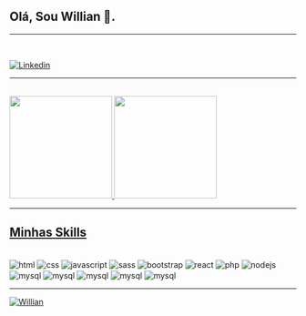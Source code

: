 
## Olá, Sou Willian 👋.

 <hr>
 <br>

  [![Linkedin](https://img.shields.io/badge/LinkedIn-0077B5?style=for-the-badge&logo=linkedin&logoColor=white)](https://www.linkedin.com/in/willian-marcos/) 
    
 <hr>
 <br>

  <a href="https://github.com/Williaan">
  <img height="180em" src="https://github-readme-stats.vercel.app/api?username=Williaan&show_icons=true&theme=dark&include_all_commits=true&count_private=true"/>
  <img height="180em" src="https://github-readme-stats.vercel.app/api/top-langs/?username=Williaan&layout=compact&langs_count=7&theme=dark"/>

<br>
<hr>

## Minhas Skills

<div style='display: inline-block'><br>
    
   <img align='center' alt='html' src='https://img.shields.io/badge/HTML5-E34F26?style=for-the-badge&logo=html5&logoColor=white'>    

   <img align='center' alt='css' src='https://img.shields.io/badge/CSS3-1572B6?style=for-the-badge&logo=css3&logoColor=white'>      

   <img align='center' alt='javascript' src='https://img.shields.io/badge/JavaScript-F7DF1E?style=for-the-badge&logo=javascript&logoColor=black'>    

   <img align='center' alt='sass' src='https://img.shields.io/badge/Sass-CC6699?style=for-the-badge&logo=sass&logoColor=white'>     

   <img align='center' alt='bootstrap' src='https://img.shields.io/badge/Bootstrap-563D7C?style=for-the-badge&logo=bootstrap&logoColor=white'>    

   <img align='center' alt='react' src='https://img.shields.io/badge/React-20232A?style=for-the-badge&logo=react&logoColor=61DAFB'>      

   <img align='center' alt='php' src='https://img.shields.io/badge/PHP-777BB4?style=for-the-badge&logo=php&logoColor=white'>     

   <img align='center' alt='nodejs' src='https://img.shields.io/badge/Node.js-43853D?style=for-the-badge&logo=node.js&logoColor=white'>     

   <img align='center' alt='mysql' src='https://img.shields.io/badge/MySQL-00000F?style=for-the-badge&logo=mysql&logoColor=white'>      

   <img align='center' alt='mysql' src='https://img.shields.io/badge/PostgreSQL-316192?style=for-the-badge&logo=postgresql&logoColor=white'>       

   <img align='center' alt='mysql' src='https://img.shields.io/badge/GIT-E44C30?style=for-the-badge&logo=git&logoColor=white'>   
  
  <img align='center' alt='mysql' src='https://img.shields.io/badge/NextJs-007ACC?style=for-the-badge&logo=typescript&logoColor=white'>  
 
 <img align='center' alt='mysql' src='https://img.shields.io/badge/styled--components-DB7093?style=for-the-badge&logo=styled-components&logoColor=white'>

</div>
 <br>
 <hr>
  <p align="left">
    <img src="https://komarev.com/ghpvc/?username=Willian&label=Profile%20views&color=0e75b6&style=flat" alt="Willian" /> 
  </p>
 <br>
 
 
